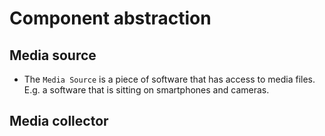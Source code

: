# Component abstraction

## Media source

* The `Media Source` is a piece of software that has access to media files. E.g. a software that is sitting on smartphones and cameras.

## Media collector


